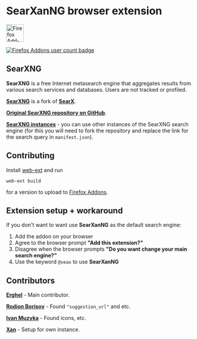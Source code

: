 # SearXanNG browser extension
[<img src="./firefox-add-ons.png" title="Firefox Add-ons" width="auto" height="47" />](https://addons.mozilla.org/en-US/firefox/addon/searxanng) <p><a href=""><img src="https://img.shields.io/amo/users/searxanng?style=flat-square" alt="Firefox Addons user count badge" /></a></p>

## SearXNG

**SearXNG** is a free Internet metasearch engine that aggregates results from various search services and databases. Users are not tracked or profiled.

[**SearXNG**](https://github.com/searxng/searxng) is a fork of [**SearX**](https://github.com/searx/searx).

[**Original SearXNG repository on GitHub**](https://github.com/searxng/searxng).

[**SearXNG instances**](https://searx.space/) - you can use other instances of the SearXNG search engine (for this you will need to fork the repository and replace the link for the search query in `manifest.json`).

## Contributing

Install [web-ext](https://extensionworkshop.com/documentation/develop/getting-started-with-web-ext/) and run
```
web-ext build 
```
for a version to upload to [Firefox Addons](https://addons.mozilla.org/developers/addons).

## Extension setup + workaround

If you don't want to want use **SearXanNG** as the default search engine:

1. Add the addon on your browser
2. Agree to the browser prompt **"Add this extension?"**
3. Disagree when the browser prompts **"Do you want change your main search engine?"**
4. Use the keyword `@seax` to use **SearXanNG**

## Contributors

[**Erghel**](https://github.com/Erghel) - Main contributor.

[**Rodion Borisov**](https://github.com/vintprox) - Found `"suggestion_url"` and etc.  

[**Ivan Muzyka**](https://github.com/SeryiBaran) - Found icons, etc.

[**Xan**](https://github.com/devxan) - Setup for own instance.
